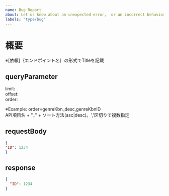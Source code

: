 ```yaml
---
name: Bug Report
about: Let us know about an unexpected error,  or an incorrect behavior.
labels: "type/bug"
---
```


# 概要
※[依頼]｛エンドポイント名｝の形式でTitleを記載


## queryParameter
  limit:<br>
  offset:<br>
  order:

  ※Example: order=genreKbn_desc,genreKbnID<br>
  API項目名 + "_" + ソート方法(asc|desc)。','区切りで複数指定

## requestBody
  ```json
{
  "ID": 1234
}
```

## response
```json
{
  "ID": 1234
}
```
